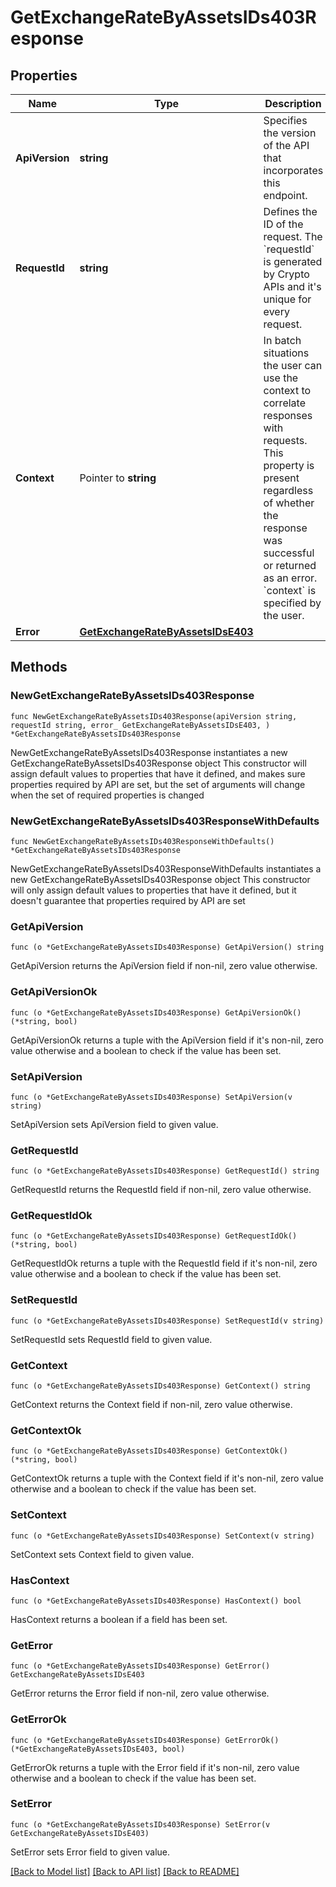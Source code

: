# GetExchangeRateByAssetsIDs403Response

## Properties

Name | Type | Description | Notes
------------ | ------------- | ------------- | -------------
**ApiVersion** | **string** | Specifies the version of the API that incorporates this endpoint. | 
**RequestId** | **string** | Defines the ID of the request. The &#x60;requestId&#x60; is generated by Crypto APIs and it&#39;s unique for every request. | 
**Context** | Pointer to **string** | In batch situations the user can use the context to correlate responses with requests. This property is present regardless of whether the response was successful or returned as an error. &#x60;context&#x60; is specified by the user. | [optional] 
**Error** | [**GetExchangeRateByAssetsIDsE403**](GetExchangeRateByAssetsIDsE403.md) |  | 

## Methods

### NewGetExchangeRateByAssetsIDs403Response

`func NewGetExchangeRateByAssetsIDs403Response(apiVersion string, requestId string, error_ GetExchangeRateByAssetsIDsE403, ) *GetExchangeRateByAssetsIDs403Response`

NewGetExchangeRateByAssetsIDs403Response instantiates a new GetExchangeRateByAssetsIDs403Response object
This constructor will assign default values to properties that have it defined,
and makes sure properties required by API are set, but the set of arguments
will change when the set of required properties is changed

### NewGetExchangeRateByAssetsIDs403ResponseWithDefaults

`func NewGetExchangeRateByAssetsIDs403ResponseWithDefaults() *GetExchangeRateByAssetsIDs403Response`

NewGetExchangeRateByAssetsIDs403ResponseWithDefaults instantiates a new GetExchangeRateByAssetsIDs403Response object
This constructor will only assign default values to properties that have it defined,
but it doesn't guarantee that properties required by API are set

### GetApiVersion

`func (o *GetExchangeRateByAssetsIDs403Response) GetApiVersion() string`

GetApiVersion returns the ApiVersion field if non-nil, zero value otherwise.

### GetApiVersionOk

`func (o *GetExchangeRateByAssetsIDs403Response) GetApiVersionOk() (*string, bool)`

GetApiVersionOk returns a tuple with the ApiVersion field if it's non-nil, zero value otherwise
and a boolean to check if the value has been set.

### SetApiVersion

`func (o *GetExchangeRateByAssetsIDs403Response) SetApiVersion(v string)`

SetApiVersion sets ApiVersion field to given value.


### GetRequestId

`func (o *GetExchangeRateByAssetsIDs403Response) GetRequestId() string`

GetRequestId returns the RequestId field if non-nil, zero value otherwise.

### GetRequestIdOk

`func (o *GetExchangeRateByAssetsIDs403Response) GetRequestIdOk() (*string, bool)`

GetRequestIdOk returns a tuple with the RequestId field if it's non-nil, zero value otherwise
and a boolean to check if the value has been set.

### SetRequestId

`func (o *GetExchangeRateByAssetsIDs403Response) SetRequestId(v string)`

SetRequestId sets RequestId field to given value.


### GetContext

`func (o *GetExchangeRateByAssetsIDs403Response) GetContext() string`

GetContext returns the Context field if non-nil, zero value otherwise.

### GetContextOk

`func (o *GetExchangeRateByAssetsIDs403Response) GetContextOk() (*string, bool)`

GetContextOk returns a tuple with the Context field if it's non-nil, zero value otherwise
and a boolean to check if the value has been set.

### SetContext

`func (o *GetExchangeRateByAssetsIDs403Response) SetContext(v string)`

SetContext sets Context field to given value.

### HasContext

`func (o *GetExchangeRateByAssetsIDs403Response) HasContext() bool`

HasContext returns a boolean if a field has been set.

### GetError

`func (o *GetExchangeRateByAssetsIDs403Response) GetError() GetExchangeRateByAssetsIDsE403`

GetError returns the Error field if non-nil, zero value otherwise.

### GetErrorOk

`func (o *GetExchangeRateByAssetsIDs403Response) GetErrorOk() (*GetExchangeRateByAssetsIDsE403, bool)`

GetErrorOk returns a tuple with the Error field if it's non-nil, zero value otherwise
and a boolean to check if the value has been set.

### SetError

`func (o *GetExchangeRateByAssetsIDs403Response) SetError(v GetExchangeRateByAssetsIDsE403)`

SetError sets Error field to given value.



[[Back to Model list]](../README.md#documentation-for-models) [[Back to API list]](../README.md#documentation-for-api-endpoints) [[Back to README]](../README.md)



